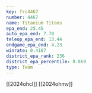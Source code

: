 ```yaml
---
key: frc4467
number: 4467
name: Titanium Titans
epa_end: 25.45
auto_epa_end: 7.78
teleop_epa_end: 13.44
endgame_epa_end: 4.23
winrate: 0.4167
district_epa_rank: 236
district_epa_percentile: 0.869
type: Team
---
```

[[2024ohcl]]
[[2024ohmv]]
